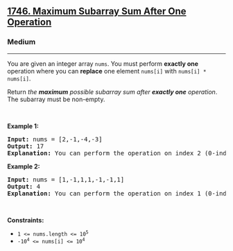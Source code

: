 <h2><a href="https://leetcode.com/problems/maximum-subarray-sum-after-one-operation/">1746. Maximum Subarray Sum After One Operation</a></h2><h3>Medium</h3><hr><div><p>You are given an integer array <code>nums</code>. You must perform <strong>exactly one</strong> operation&nbsp;where you can <strong>replace</strong> one&nbsp;element <code>nums[i]</code> with <code>nums[i] * nums[i]</code>.&nbsp;</p>

<p>Return <em>the <strong>maximum</strong> possible subarray sum after <strong>exactly&nbsp;one</strong> operation</em>. The subarray must be non-empty.</p>

<p>&nbsp;</p>
<p><strong>Example 1:</strong></p>

<pre><strong>Input:</strong> nums = [2,-1,-4,-3]
<strong>Output:</strong> 17
<strong>Explanation:</strong> You can perform the operation on index 2 (0-indexed) to make nums = [2,-1,<strong>16</strong>,-3]. Now, the maximum subarray sum is 2 + -1 + 16 = 17.</pre>

<p><strong>Example 2:</strong></p>

<pre><strong>Input:</strong> nums = [1,-1,1,1,-1,-1,1]
<strong>Output:</strong> 4
<strong>Explanation:</strong> You can perform the operation on index 1 (0-indexed) to make nums = [1,<strong>1</strong>,1,1,-1,-1,1]. Now, the maximum subarray sum is 1 + 1 + 1 + 1 = 4.</pre>

<p>&nbsp;</p>
<p><strong>Constraints:</strong></p>

<ul>
	<li><code>1 &lt;= nums.length &lt;= 10<sup>5</sup></code></li>
	<li><code>-10<sup>4</sup>&nbsp;&lt;= nums[i] &lt;= 10<sup>4</sup></code></li>
</ul></div>